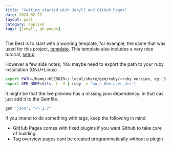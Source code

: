```yaml
---
title: "Getting started with Jekyll and GitHub Pages"
date: 2024-02-27
layout: post
category: applied
tags: [jekyll, gh-pages]
---
```

The 
Best is to start with a working template, for example, the same that was used for this project, [template](https://github.com/jsanz/gh-pages-minima-starter/). This template also includes a very nice tutorial, [setup](https://jsanz.github.io/gh-pages-minima-starter/2020/03/22/get-code.html).

However a few side notes;
You maybe need to export the path to your ruby installation (GNU+Linux)
```bash
export PATH=/home/<USERDIR>/.local/share/gem/ruby/<ruby version, eg: 3.0.0>/bin:$PATH
export GEM_HOME=$(ls -t -U | ruby -e 'puts Gem.user_dir')
```
It might be that the live preview has a missing json dependency.
In that cas just add it to the Gemfile.
```ruby
gem "json", "~> 2.7"
```
If you intend to do something with tags, keep the following in mind 
- GitHub Pages comes with fixed plugins if you want Github to take care of building
- Tag overview pages cant be created programmatically without a plugin
